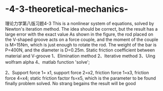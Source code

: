 # -4-3-theoretical-mechanics-
理论力学第八版习题4-3
This is a nonlinear system of equations, solved by Newton's iteration method. The idea should be correct, but the result has a large error with the exact value
As shown in the figure, the rod placed on the V-shaped groove acts on a force couple, and the moment of the couple is M=15Nm, 
which is just enough to rotate the rod. The weight of the bar is P=400N, and the diameter is D=0.25m.
Static friction coefficient between material and V-groove
1、Elimination method
2、Iterative method
3、Uing wolfram alpha
4、matlab function 'solve';

2、Support force 1= x1, support force 2=x2, friction force 1=x3, friction force 4=x4; static friction factor fs=x5, which is the parameter to be found
finally problem solved.
No strang begains the result will be good
